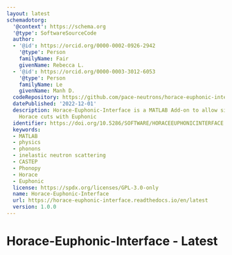 ```yaml
---
layout: latest
schemadotorg:
  '@context': https://schema.org
  '@type': SoftwareSourceCode
  author:
  - '@id': https://orcid.org/0000-0002-0926-2942
    '@type': Person
    familyName: Fair
    givenName: Rebecca L.
  - '@id': https://orcid.org/0000-0003-3012-6053
    '@type': Person
    familyName: Le
    givenName: Manh D.
  codeRepository: https://github.com/pace-neutrons/horace-euphonic-interface
  datePublished: '2022-12-01'
  description: Horace-Euphonic-Interface is a MATLAB Add-on to allow simulation of
    Horace cuts with Euphonic
  identifier: https://doi.org/10.5286/SOFTWARE/HORACEEUPHONICINTERFACE
  keywords:
  - MATLAB
  - physics
  - phonons
  - inelastic neutron scattering
  - CASTEP
  - Phonopy
  - Horace
  - Euphonic
  license: https://spdx.org/licenses/GPL-3.0-only
  name: Horace-Euphonic-Interface
  url: https://horace-euphonic-interface.readthedocs.io/en/latest
  version: 1.0.0
---
```

# Horace-Euphonic-Interface - Latest
